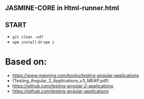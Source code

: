 ## JASMINE-CORE in Html-runner.html

## START
* `git clean -xdf` 
* `npm install` or `npm i`

<a name="Based on"></a>
# Based on:
* https://www.manning.com/books/testing-angular-applications
* (Testing_Angular_2_Applications_v3_MEAP.pdf)
* https://github.com/testing-angular-2-applications
* https://github.com/testing-angular-applications
